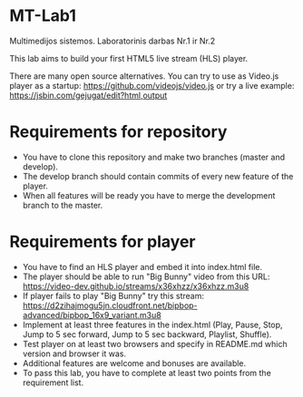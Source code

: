 # MT-Lab1
Multimedijos sistemos. Laboratorinis darbas Nr.1 ir Nr.2

This lab aims to build your first HTML5 live stream (HLS) player.

There are many open source alternatives. You can try to use as Video.js player as a startup: https://github.com/videojs/video.js
or try a live example: https://jsbin.com/gejugat/edit?html,output

# Requirements for repository
  - You have to clone this repository and make two branches (master and develop).
  - The develop branch should contain commits of every new feature of the player.
  - When all features will be ready you have to merge the development branch to the master.

# Requirements for player
  - You have to find an HLS player and embed it into index.html file.
  - The player should be able to run "Big Bunny" video from this URL: https://video-dev.github.io/streams/x36xhzz/x36xhzz.m3u8
  - If player fails to play "Big Bunny" try this stream: https://d2zihajmogu5jn.cloudfront.net/bipbop-advanced/bipbop_16x9_variant.m3u8
  - Implement at least three features in the index.html (Play, Pause, Stop, Jump to 5 sec forward, Jump to 5 sec backward, Playlist, Shuffle).
  - Test player on at least two browsers and specify in README.md which version and browser it was.
  - Additional features are welcome and bonuses are available.
  - To pass this lab, you have to complete at least two points from the requirement list.
